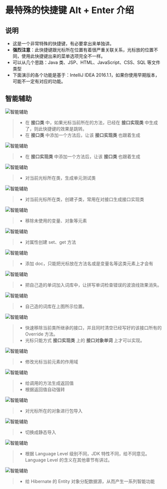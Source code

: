 # 最特殊的快捷键 Alt + Enter 介绍

## 说明

- 这是一个非常特殊的快捷键，有必要拿出来单独讲。
- **强烈注意**：此快捷键跟光标所在位置有着很严重关联关系，光标放的位置不同，使用此快捷键出来的菜单选项完全不一样。
- 可以从几个思路：Java 类、JSP、HTML、JavaScript、CSS、SQL 等文件类型
- 下面演示的各个功能是基于：IntelliJ IDEA 2016.1.1，如果你使用早期版本，可能不一定有对应的功能。


## 智能辅助

![智能辅助](images/hotkey-alt-enter-introduce-1.gif)

> * 在 **接口类** 中，如果光标当前所在的方法，已经在 **接口实现类** 中生成了，则此快捷键的效果是跳转。
> * 在 **接口类** 中添加一个方法后，让该 **接口实现类** 也跟着生成

![智能辅助](images/hotkey-alt-enter-introduce-2.gif)

> * 在 **接口实现类** 中添加一个方法后，让该 **接口类** 也跟着生成

![智能辅助](images/hotkey-alt-enter-introduce-3.gif)

> * 对当前光标所在类，生成单元测试类

![智能辅助](images/hotkey-alt-enter-introduce-4.gif)

> * 对当前光标所在类，创建子类，常用在对接口生成接口实现类

![智能辅助](images/hotkey-alt-enter-introduce-5.gif)

> * 移除未使用的变量、对象等元素

![智能辅助](images/hotkey-alt-enter-introduce-6.gif)

> * 对属性创建 set、get 方法

![智能辅助](images/hotkey-alt-enter-introduce-7.gif)

> * 添加 doc，只能把光标放在方法名或是变量名等这类元素上才会有

![智能辅助](images/hotkey-alt-enter-introduce-8.gif)

> * 把自己造的单词加入词库中，让拼写单词检查错误的波浪线效果消失。

![智能辅助](images/hotkey-alt-enter-introduce-9.jpg)

> * 自己造的词库在上图所示位置。

![智能辅助](images/hotkey-alt-enter-introduce-10.gif)

> * 快速移除当前类所继承的接口，并且同时清空已经写好的该接口所有的 Override 方法。
> * 光标只能方式 **接口实现类** 上的 **接口对象单词** 上才可以实现。

![智能辅助](images/hotkey-alt-enter-introduce-11.gif)

> * 修改光标当前元素的作用域

![智能辅助](images/hotkey-alt-enter-introduce-12.gif)

> * 给调用的方法生成返回值
> * 根据返回值自动强转

![智能辅助](images/hotkey-alt-enter-introduce-13.gif)

> * 对光标所在的对象进行包导入

![智能辅助](images/hotkey-alt-enter-introduce-14.gif)

> * 切换成静态导入

![智能辅助](images/hotkey-alt-enter-introduce-15.gif)

> * 根据 Language Level 级别不同，JDK 特性不同，给不同意见。Language Level 的含义在其他章节有讲过。

![智能辅助](images/hotkey-alt-enter-introduce-16.gif)

> * 给 Hibernate 的 Entity 对象分配数据源，从而产生一系列智能功能






































